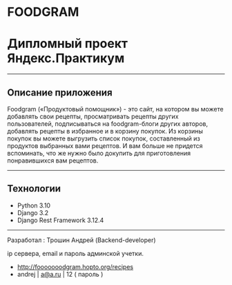 # FOODGRAM
# Дипломный проект Яндекс.Практикум

---
## Описание приложения
Foodgram («Продуктовый помощник») - это сайт, на котором вы можете добавлять свои рецепты, просматривать рецепты других пользователей, подписываться на foodgram-блоги других авторов, добавлять рецепты в избранное и в корзину покупок. Из корзины покупок вы можете выгрузить список покупок, составленный из продуктов выбранных вами рецептов. И вам больше не придется  вспоминать, что же нужно было докупить для приготовления понравившихся вам рецептов.

---
## Технологии
* Python 3.10
* Django 3.2
* Django Rest Framework 3.12.4

---
Разработал :
Трошин Андрей (Backend-developer)

ip сервера, email и пароль админской учетки.

- http://fooooooodgram.hopto.org/recipes
- andrej | a@a.ru | 12 ( пароль ) 
